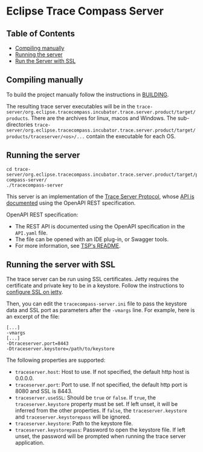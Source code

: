# Eclipse Trace Compass Server

## Table of Contents

<!-- START doctoc generated TOC please keep comment here to allow auto update -->
<!-- DON'T EDIT THIS SECTION, INSTEAD RE-RUN doctoc TO UPDATE -->

- [Compiling manually](#compiling-manually)
- [Running the server](#running-the-server)
- [Run the Server with SSL](#running-the-server-with-ssl)

<!-- END doctoc generated TOC please keep comment here to allow auto update -->

## Compiling manually

To build the project manually follow the instructions in [BUILDING](#compiling-manually).

The resulting trace server executables will be in the
`trace-server/org.eclipse.tracecompass.incubator.trace.server.product/target/products`.
There are the archives for linux, macos and Windows. The sub-directories
`trace-server/org.eclipse.tracecompass.incubator.trace.server.product/target/products/traceserver/<os>/...`
contain the executable for each OS.

## Running the server

    cd trace-server/org.eclipse.tracecompass.incubator.trace.server.product/target/products/traceserver/linux/gtk/x86_64/trace-compass-server/
    ./tracecompass-server

This server is an implementation of the [Trace Server Protocol](https://github.com/theia-ide/trace-server-protocol),
whose [API is documented](https://theia-ide.github.io/trace-server-protocol/) using the OpenAPI REST specification.

OpenAPI REST specification:

- The REST API is documented using the OpenAPI specification in the `API.yaml` file.
- The file can be opened with an IDE plug-in, or Swagger tools.
- For more information, see [TSP's README](https://github.com/theia-ide/trace-server-protocol/blob/master/README.md#how-to).

## Running the server with SSL

The trace server can be run using SSL certificates.
Jetty requires the certificate and private key to be in a keystore.
Follow the instructions to [configure SSL on jetty](https://www.eclipse.org/jetty/documentation/current/configuring-ssl.html).

Then, you can edit the `tracecompass-server.ini` file to pass the keystore data and SSL port as parameters after the `-vmargs` line.
For example, here is an excerpt of the file:

    [...]
    -vmargs
    [...]
    -Dtraceserver.port=8443
    -Dtraceserver.keystore=/path/to/keystore

The following properties are supported:

- `traceserver.host`: Host to use. If not specified, the default http host is 0.0.0.0.
- `traceserver.port`: Port to use. If not specified, the default http port is 8080 and SSL is 8443.
- `traceserver.useSSL`: Should be `true` or `false`. If `true`, the `traceserver.keystore` property must be set. If left unset, it will be inferred from the other properties. If `false`, the `traceserver.keystore` and `traceserver.keystorepass` will be ignored.
- `traceserver.keystore`: Path to the keystore file.
- `traceserver.keystorepass`: Password to open the keystore file. If left unset, the password will be prompted when running the trace server application.
